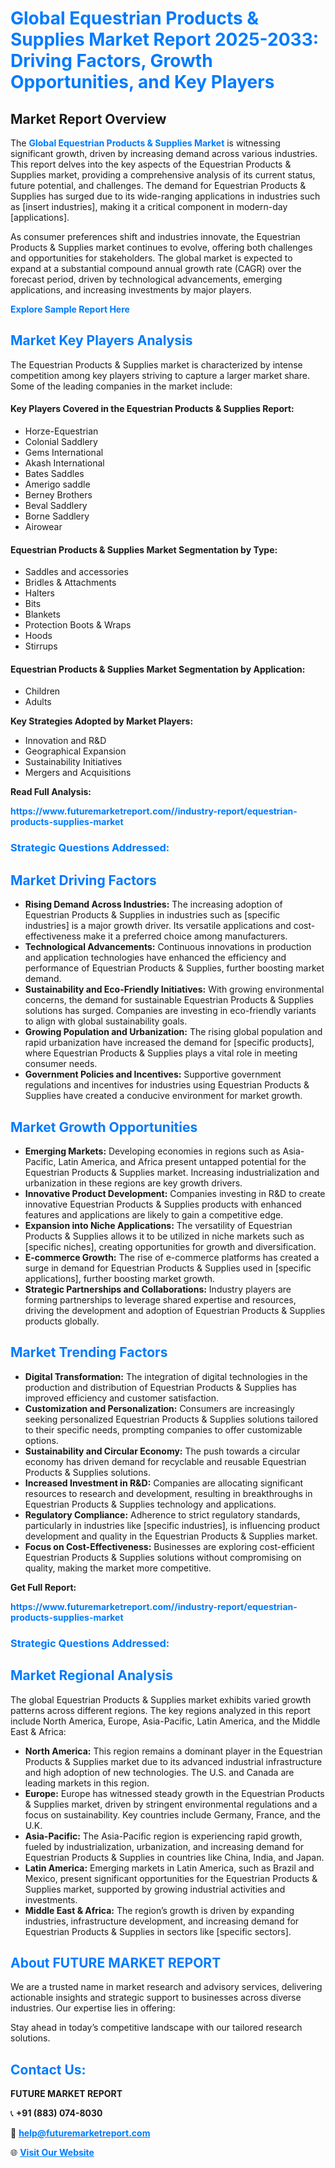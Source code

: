 <h1 style="color: #007BFF;">Global Equestrian Products & Supplies Market Report 2025-2033: Driving Factors, Growth Opportunities, and Key Players</h1>

<section id="overview">
<h2>Market Report Overview</h2>
<p>The <a href="https://www.futuremarketreport.com//industry-report/equestrian-products-supplies-market" style="color: #007BFF; text-decoration: none;"><strong>Global Equestrian Products & Supplies Market</strong></a> is witnessing significant growth, driven by increasing demand across various industries. This report delves into the key aspects of the Equestrian Products & Supplies market, providing a comprehensive analysis of its current status, future potential, and challenges. The demand for Equestrian Products & Supplies has surged due to its wide-ranging applications in industries such as [insert industries], making it a critical component in modern-day [applications].</p>
<p>As consumer preferences shift and industries innovate, the Equestrian Products & Supplies market continues to evolve, offering both challenges and opportunities for stakeholders. The global market is expected to expand at a substantial compound annual growth rate (CAGR) over the forecast period, driven by technological advancements, emerging applications, and increasing investments by major players.</p>
</section>

<section id="overview">
<p><a href="https://www.futuremarketreport.com//request-sample/reportId=85703" style="color: #007BFF; text-decoration: none;"><strong>Explore Sample Report Here</strong></a></p>
</section>

<section id="key-players">
<h2 style="color: #007BFF;">Market Key Players Analysis</h2>
<p>The Equestrian Products & Supplies market is characterized by intense competition among key players striving to capture a larger market share. Some of the leading companies in the market include:</p>
<h4>Key Players Covered in the Equestrian Products & Supplies Report:</h4>
<ul><li>Horze-Equestrian</li><li>Colonial Saddlery</li><li>Gems International</li><li>Akash International</li><li>Bates Saddles</li><li>Amerigo saddle</li><li>Berney Brothers</li><li>Beval Saddlery</li><li>Borne Saddlery</li><li>Airowear</li></ul>
<h4>Equestrian Products & Supplies Market Segmentation by Type:</h4>
<ul><li>Saddles and accessories</li><li>Bridles &amp; Attachments</li><li>Halters</li><li>Bits</li><li>Blankets</li><li>Protection Boots &amp; Wraps</li><li>Hoods</li><li>Stirrups</li></ul>

<h4>Equestrian Products & Supplies Market Segmentation by Application:</h4>
<ul><li>Children</li><li>Adults</li></ul>
<p><strong>Key Strategies Adopted by Market Players:</strong></p>
<ul>
<li>Innovation and R&D</li>
<li>Geographical Expansion</li>
<li>Sustainability Initiatives</li>
<li>Mergers and Acquisitions</li>
</ul>
</section>

<section>
<p><strong>Read Full Analysis: </strong></p><a href="https://www.futuremarketreport.com//industry-report/equestrian-products-supplies-market" style="color: #007BFF; text-decoration: none;"><strong>https://www.futuremarketreport.com//industry-report/equestrian-products-supplies-market</strong></a>
<h3 style="color: #007BFF;">Strategic Questions Addressed:</h3>
</section>

<section id="driving-factors">
<h2 style="color: #007BFF;">Market Driving Factors</h2>
<ul>
<li><strong>Rising Demand Across Industries:</strong> The increasing adoption of Equestrian Products & Supplies in industries such as [specific industries] is a major growth driver. Its versatile applications and cost-effectiveness make it a preferred choice among manufacturers.</li>
<li><strong>Technological Advancements:</strong> Continuous innovations in production and application technologies have enhanced the efficiency and performance of Equestrian Products & Supplies, further boosting market demand.</li>
<li><strong>Sustainability and Eco-Friendly Initiatives:</strong> With growing environmental concerns, the demand for sustainable Equestrian Products & Supplies solutions has surged. Companies are investing in eco-friendly variants to align with global sustainability goals.</li>
<li><strong>Growing Population and Urbanization:</strong> The rising global population and rapid urbanization have increased the demand for [specific products], where Equestrian Products & Supplies plays a vital role in meeting consumer needs.</li>
<li><strong>Government Policies and Incentives:</strong> Supportive government regulations and incentives for industries using Equestrian Products & Supplies have created a conducive environment for market growth.</li>
</ul>
</section>

<section id="growth-opportunities">
<h2 style="color: #007BFF;">Market Growth Opportunities</h2>
<ul>
<li><strong>Emerging Markets:</strong> Developing economies in regions such as Asia-Pacific, Latin America, and Africa present untapped potential for the Equestrian Products & Supplies market. Increasing industrialization and urbanization in these regions are key growth drivers.</li>
<li><strong>Innovative Product Development:</strong> Companies investing in R&D to create innovative Equestrian Products & Supplies products with enhanced features and applications are likely to gain a competitive edge.</li>
<li><strong>Expansion into Niche Applications:</strong> The versatility of Equestrian Products & Supplies allows it to be utilized in niche markets such as [specific niches], creating opportunities for growth and diversification.</li>
<li><strong>E-commerce Growth:</strong> The rise of e-commerce platforms has created a surge in demand for Equestrian Products & Supplies used in [specific applications], further boosting market growth.</li>
<li><strong>Strategic Partnerships and Collaborations:</strong> Industry players are forming partnerships to leverage shared expertise and resources, driving the development and adoption of Equestrian Products & Supplies products globally.</li>
</ul>
</section>

<section id="trending-factors">
<h2 style="color: #007BFF;">Market Trending Factors</h2>
<ul>
<li><strong>Digital Transformation:</strong> The integration of digital technologies in the production and distribution of Equestrian Products & Supplies has improved efficiency and customer satisfaction.</li>
<li><strong>Customization and Personalization:</strong> Consumers are increasingly seeking personalized Equestrian Products & Supplies solutions tailored to their specific needs, prompting companies to offer customizable options.</li>
<li><strong>Sustainability and Circular Economy:</strong> The push towards a circular economy has driven demand for recyclable and reusable Equestrian Products & Supplies solutions.</li>
<li><strong>Increased Investment in R&D:</strong> Companies are allocating significant resources to research and development, resulting in breakthroughs in Equestrian Products & Supplies technology and applications.</li>
<li><strong>Regulatory Compliance:</strong> Adherence to strict regulatory standards, particularly in industries like [specific industries], is influencing product development and quality in the Equestrian Products & Supplies market.</li>
<li><strong>Focus on Cost-Effectiveness:</strong> Businesses are exploring cost-efficient Equestrian Products & Supplies solutions without compromising on quality, making the market more competitive.</li>
</ul>
</section>

<section>
<p><strong>Get Full Report: </strong></p><a href="https://www.futuremarketreport.com//industry-report/equestrian-products-supplies-market" style="color: #007BFF; text-decoration: none;"><strong>https://www.futuremarketreport.com//industry-report/equestrian-products-supplies-market</strong></a>
<h3 style="color: #007BFF;">Strategic Questions Addressed:</h3>
</section>


<section id="regional-analysis">
<h2 style="color: #007BFF;">Market Regional Analysis</h2>
<p>The global Equestrian Products & Supplies market exhibits varied growth patterns across different regions. The key regions analyzed in this report include North America, Europe, Asia-Pacific, Latin America, and the Middle East & Africa:</p>
<ul>
<li><strong>North America:</strong> This region remains a dominant player in the Equestrian Products & Supplies market due to its advanced industrial infrastructure and high adoption of new technologies. The U.S. and Canada are leading markets in this region.</li>
<li><strong>Europe:</strong> Europe has witnessed steady growth in the Equestrian Products & Supplies market, driven by stringent environmental regulations and a focus on sustainability. Key countries include Germany, France, and the U.K.</li>
<li><strong>Asia-Pacific:</strong> The Asia-Pacific region is experiencing rapid growth, fueled by industrialization, urbanization, and increasing demand for Equestrian Products & Supplies in countries like China, India, and Japan.</li>
<li><strong>Latin America:</strong> Emerging markets in Latin America, such as Brazil and Mexico, present significant opportunities for the Equestrian Products & Supplies market, supported by growing industrial activities and investments.</li>
<li><strong>Middle East & Africa:</strong> The region’s growth is driven by expanding industries, infrastructure development, and increasing demand for Equestrian Products & Supplies in sectors like [specific sectors].</li>
</ul>
</section>

<footer>
<h2 style="color: #007BFF;">About FUTURE MARKET REPORT</h2>
<p>We are a trusted name in market research and advisory services, delivering actionable insights and strategic support to businesses across diverse industries. Our expertise lies in offering:</p>

<p>Stay ahead in today’s competitive landscape with our tailored research solutions.</p>

<h2 style="color: #007BFF;">Contact Us:</h2>
<p><strong>FUTURE MARKET REPORT</strong></p>
<p>📞 <strong>+91 (883) 074-8030</strong></p>
<p>📧 <strong><a href="mailto:help@futuremarketreport.com" style="color: #007BFF;">help@futuremarketreport.com</a></strong></p>
<p>🌐 <strong><a href="https://www.futuremarketreport.com/" style="color: #007BFF;">Visit Our Website</a></strong></p>
</footer>